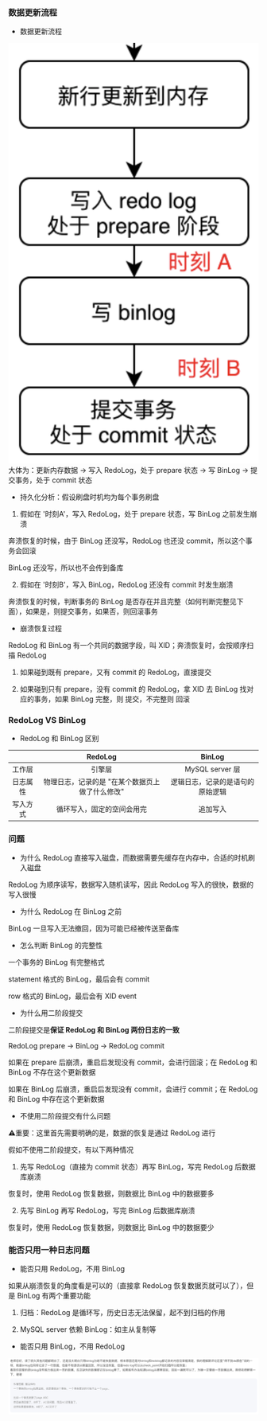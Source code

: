 ### 数据更新流程

* 数据更新流程

![数据更新流程](030_数据更新流程_2.png)大体为：更新内存数据 -> 写入 RedoLog，处于 prepare 状态 -> 写 BinLog -> 提交事务，处于 commit 状态


* 持久化分析：假设刷盘时机均为每个事务刷盘

1. 假如在 '时刻A'，写入 RedoLog，处于 prepare 状态，写 BinLog 之前发生崩溃

奔溃恢复的时候，由于 BinLog 还没写，RedoLog 也还没 commit，所以这个事务会回滚

BinLog 还没写，所以也不会传到备库


2. 假如在 '时刻B'，写入 BinLog，RedoLog 还没有 commit 时发生崩溃

奔溃恢复的时候，判断事务的 BinLog 是否存在并且完整（如何判断完整见下面），如果是，则提交事务，如果否，则回滚事务


* 崩溃恢复过程

RedoLog 和 BinLog 有一个共同的数据字段，叫 XID；奔溃恢复时，会按顺序扫描 RedoLog

1. 如果碰到既有 prepare，又有 commit 的 RedoLog，直接提交

2. 如果碰到只有 prepare，没有 commit 的 RedoLog，拿 XID 去 BinLog 找对应的事务，如果 BinLog 完整，则 提交，不完整则 回滚


### RedoLog VS BinLog

* RedoLog 和 BinLog 区别

|          |                     RedoLog                     |              BinLog              |
| :------: | :---------------------------------------------: | :------------------------------: |
|  工作层  |                     引擎层                      |         MySQL server 层          |
| 日志属性 | 物理日志，记录的是 "在某个数据页上做了什么修改" | 逻辑日志，记录的是语句的原始逻辑 |
| 写入方式 |           循环写入，固定的空间会用完            |             追加写入             |


### 问题

* 为什么 RedoLog 直接写入磁盘，而数据需要先缓存在内存中，合适的时机刷入磁盘

RedoLog 为顺序读写，数据写入随机读写，因此 RedoLog 写入的很快，数据的写入很慢


* 为什么 RedoLog 在 BinLog 之前

BinLog 一旦写入无法撤回，因为可能已经被传送至备库


* 怎么判断 BinLog 的完整性

一个事务的 BinLog 有完整格式

statement 格式的 BinLog，最后会有 commit

row 格式的 BinLog，最后会有 XID event


* 为什么用二阶段提交

二阶段提交是**保证 RedoLog 和 BinLog 两份日志的一致**

RedoLog prepare -> BinLog -> RedoLog commit

如果在 prepare 后崩溃，重启后发现没有 commit，会进行回滚；在 RedoLog 和 BinLog 不存在这个更新数据

如果在 BinLog 后崩溃，重启后发现没有 commit，会进行 commit；在 RedoLog 和 BinLog 中存在这个更新数据


* 不使用二阶段提交有什么问题

⚠️重要：这里首先需要明确的是，数据的恢复是通过 RedoLog 进行

假如不使用二阶段提交，有以下两种情况

1. 先写 RedoLog（直接为 commit 状态）再写 BinLog，写完 RedoLog 后数据库崩溃

恢复时，使用 RedoLog 恢复数据，则数据比 BinLog 中的数据要多

2. 先写 BinLog 再写 RedoLog，写完 BinLog 后数据库崩溃

恢复时，使用 RedoLog 恢复数据，则数据比 BinLog 中的数据要少


### 能否只用一种日志问题

* 能否只用 RedoLog，不用 BinLog

如果从崩溃恢复的角度看是可以的（直接拿 RedoLog 恢复数据页就可以了），但是 BinLog 有两个重要功能

1. 归档：RedoLog 是循环写，历史日志无法保留，起不到归档的作用

2. MySQL server 依赖 BinLog：如主从复制等


* 能否只用 BinLog，不用 RedoLog

![只有BinLog](031_只有BinLog.png)
